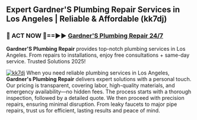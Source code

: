 ## Expert Gardner'S Plumbing Repair Services in Los Angeles | Reliable & Affordable (kk7dj)  

<h3>🚿 ACT NOW 🌟==►► <a href="https://tinyurl.com/2ne6vx2x" rel="nofollow">Gardner'S Plumbing Repair 24/7</a></h3>

**Gardner'S Plumbing Repair** provides top-notch plumbing services in Los Angeles. From repairs to installations, enjoy free consultations + same-day service. Trusted Solutions 2025!

[![kk7dj](https://i.imgur.com/4PFF4AK.jpeg)](https://tinyurl.com/2ne6vx2x)
When you need reliable plumbing services in Los Angeles, **Gardner's Plumbing Repair** delivers expert solutions with a personal touch. Our pricing is transparent, covering labor, high-quality materials, and emergency availability—no hidden fees. The process starts with a thorough inspection, followed by a detailed quote. We then proceed with precision repairs, ensuring minimal disruption. From leaky faucets to major pipe repairs, trust us for efficient, lasting results and peace of mind.